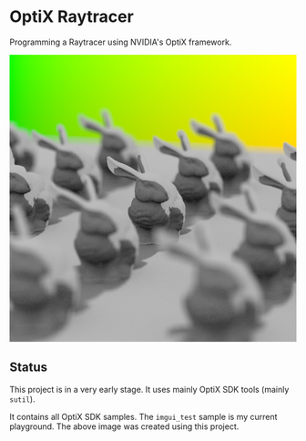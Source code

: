 # OptiX Raytracer

Programming a Raytracer using NVIDIA's OptiX framework.

![Last render](SDK/last_render.png "Current state of the renderer")

## Status

This project is in a very early stage. It uses mainly OptiX SDK tools (mainly `sutil`).

It contains all OptiX SDK samples. The `imgui_test` sample is my current playground.
The above image was created using this project.
